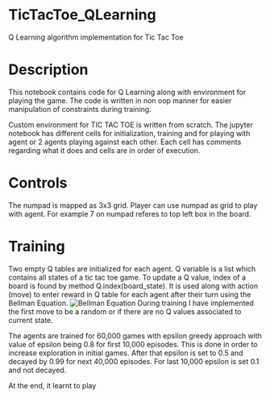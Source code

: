 # TicTacToe_QLearning
Q Learning algorithm implementation for Tic Tac Toe

# Description
This notebook contains code for Q Learning along with environment for playing the game.
The code is written in non oop manner for easier manipulation of constraints during training.

Custom environment for TIC TAC TOE is written from scratch.
The jupyter notebook has different cells for initialization, training and for playing with agent or 2 agents playing against each other.
Each cell has comments regarding what it does and cells are in order of execution.

# Controls
The numpad is mapped as 3x3 grid. 
Player can use numpad as grid to play with agent.
For example 7 on numpad referes to top left box in the board.

# Training
Two empty Q tables are initialized for each agent.
Q variable is a list which contains all states of a tic tac toe game.
To update a Q value, index of a board is found by method Q.index(board_state).
It is used along with action (move) to enter reward in Q table for each agent after their turn using the Bellman Equation.
![Bellman Equation](https://miro.medium.com/v2/resize:fit:720/format:webp/1*vTMQI14ls9lWzRXzJGi4sg.jpeg)
During training I have implemented the first move to be a random or if there are no Q values associated to current state.

The agents are trained for 60,000 games with epsilon greedy approach with value of epsilon being 0.8 for first 10,000 episodes.
This is done in order to increase exploration in initial games.
After that epsilon is set to 0.5 and decayed by 0.99 for next 40,000 episodes.
For last 10,000 epsilon is set 0.1 and not decayed.

At the end, it learnt to play 
